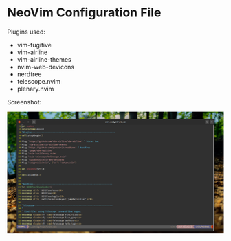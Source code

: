 # NeoVim Configuration File

Plugins used:

- vim-fugitive
- vim-airline
- vim-airline-themes
- nvim-web-devicons
- nerdtree
- telescope.nvim
- plenary.nvim


Screenshot:

![alt text](https://github.com/martinpestoni/neovimconfig/blob/main/sc.png)
